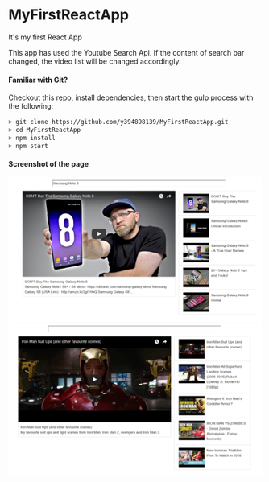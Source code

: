 # MyFirstReactApp
It's my first React App

This app has used the Youtube Search Api. If the content of search bar changed, the video list will be changed accordingly.

#### Familiar with Git?
Checkout this repo, install dependencies, then start the gulp process with the following:

```
> git clone https://github.com/y394898139/MyFirstReactApp.git
> cd MyFirstReactApp
> npm install
> npm start
```
#### Screenshot of the page
![alt text](Screenshot01.png "")
![alt text](Screenshot02.png "")
